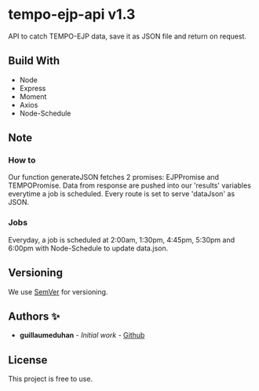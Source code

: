 # tempo-ejp-api v1.3

API to catch TEMPO-EJP data, save it as JSON file and return on request.

## Build With

* Node
* Express
* Moment
* Axios
* Node-Schedule

## Note

### How to

Our function generateJSON fetches 2 promises: EJPPromise and TEMPOPromise. Data from response are pushed into our 'results' variables everytime a job is scheduled. Every route is set to serve 'dataJson' as JSON.

### Jobs

Everyday, a job is scheduled at 2:00am, 1:30pm, 4:45pm, 5:30pm and 6:00pm with Node-Schedule to update data.json.

## Versioning

We use [SemVer](http://semver.org/) for versioning.

## Authors ✨

* **guillaumeduhan** - *Initial work* - [Github](https://github.com/guillaumeduhan)

## License

This project is free to use.
